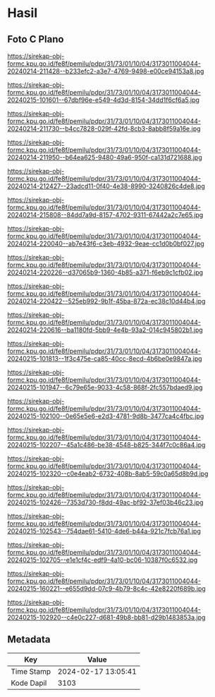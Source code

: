 # Hasil

## Foto C Plano

https://sirekap-obj-formc.kpu.go.id/fe8f/pemilu/pdpr/31/73/01/10/04/3173011004044-20240214-211428--b233efc2-a3e7-4769-9498-e00ce94153a8.jpg

https://sirekap-obj-formc.kpu.go.id/fe8f/pemilu/pdpr/31/73/01/10/04/3173011004044-20240215-101601--67dbf96e-e549-4d3d-8154-34dd1f6cf6a5.jpg

https://sirekap-obj-formc.kpu.go.id/fe8f/pemilu/pdpr/31/73/01/10/04/3173011004044-20240214-211730--b4cc7828-029f-42fd-8cb3-8abb8f59a16e.jpg

https://sirekap-obj-formc.kpu.go.id/fe8f/pemilu/pdpr/31/73/01/10/04/3173011004044-20240214-211950--b64ea625-9480-49a6-950f-ca131d721688.jpg

https://sirekap-obj-formc.kpu.go.id/fe8f/pemilu/pdpr/31/73/01/10/04/3173011004044-20240214-212427--23adcd11-0f40-4e38-8990-3240826c4de8.jpg

https://sirekap-obj-formc.kpu.go.id/fe8f/pemilu/pdpr/31/73/01/10/04/3173011004044-20240214-215808--84dd7a9d-8157-4702-9311-67442a2c7e65.jpg

https://sirekap-obj-formc.kpu.go.id/fe8f/pemilu/pdpr/31/73/01/10/04/3173011004044-20240214-220040--ab7e43f6-c3eb-4932-9eae-cc1d0b0bf027.jpg

https://sirekap-obj-formc.kpu.go.id/fe8f/pemilu/pdpr/31/73/01/10/04/3173011004044-20240214-220226--d37065b9-1360-4b85-a371-f6eb9c1cfb02.jpg

https://sirekap-obj-formc.kpu.go.id/fe8f/pemilu/pdpr/31/73/01/10/04/3173011004044-20240214-220422--525eb992-9b1f-45ba-872a-ec38c10d44b4.jpg

https://sirekap-obj-formc.kpu.go.id/fe8f/pemilu/pdpr/31/73/01/10/04/3173011004044-20240214-220616--ba1180fd-5bb9-4e4b-93a2-014c945802b1.jpg

https://sirekap-obj-formc.kpu.go.id/fe8f/pemilu/pdpr/31/73/01/10/04/3173011004044-20240215-101813--1f3c475e-ca85-40cc-8ecd-4b6be0e9847a.jpg

https://sirekap-obj-formc.kpu.go.id/fe8f/pemilu/pdpr/31/73/01/10/04/3173011004044-20240215-101947--6c79e65e-9033-4c58-868f-2fc557bdaed9.jpg

https://sirekap-obj-formc.kpu.go.id/fe8f/pemilu/pdpr/31/73/01/10/04/3173011004044-20240215-102100--0e65e5e6-e2d3-4781-9d8b-3477ca4c4fbc.jpg

https://sirekap-obj-formc.kpu.go.id/fe8f/pemilu/pdpr/31/73/01/10/04/3173011004044-20240215-102207--45a1c486-be38-4548-b825-344f7c0c86a4.jpg

https://sirekap-obj-formc.kpu.go.id/fe8f/pemilu/pdpr/31/73/01/10/04/3173011004044-20240215-102320--c0e4eab2-6732-408b-8ab5-59c0a65d8b9d.jpg

https://sirekap-obj-formc.kpu.go.id/fe8f/pemilu/pdpr/31/73/01/10/04/3173011004044-20240215-102426--7353d730-f8dd-49ac-bf92-37ef03b46c23.jpg

https://sirekap-obj-formc.kpu.go.id/fe8f/pemilu/pdpr/31/73/01/10/04/3173011004044-20240215-102543--754dae61-5410-4de6-b44a-921c7fcb76a1.jpg

https://sirekap-obj-formc.kpu.go.id/fe8f/pemilu/pdpr/31/73/01/10/04/3173011004044-20240215-102705--e1e1cf4c-edf9-4a10-bc06-10387f0c6532.jpg

https://sirekap-obj-formc.kpu.go.id/fe8f/pemilu/pdpr/31/73/01/10/04/3173011004044-20240215-160221--e655d9dd-07c9-4b79-8c4c-42e8220f689b.jpg

https://sirekap-obj-formc.kpu.go.id/fe8f/pemilu/pdpr/31/73/01/10/04/3173011004044-20240215-102920--c4e0c227-d681-49b8-bb81-d29b1483853a.jpg


## Metadata

| Key        | Value               |
| ---------- | ------------------- |
| Time Stamp | 2024-02-17 13:05:41 |
| Kode Dapil | 3103                |



